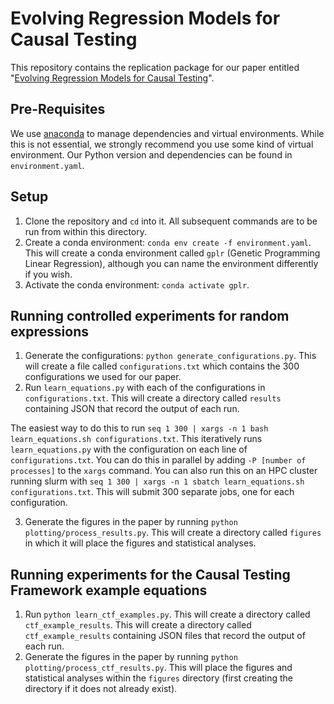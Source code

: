 # Evolving Regression Models for Causal Testing

This repository contains the replication package for our paper entitled "[Evolving Regression Models for Causal Testing](#)".

## Pre-Requisites
We use [anaconda](https://www.anaconda.com) to manage dependencies and virtual environments.
While this is not essential, we strongly recommend you use some kind of virtual environment.
Our Python version and dependencies can be found in `environment.yaml`.

## Setup
1. Clone the repository and `cd` into it. All subsequent commands are to be run from within this directory.
2. Create a conda environment: `conda env create -f environment.yaml`. This will create a conda environment called `gplr` (Genetic Programming Linear Regression), although you can name the environment differently if you wish.
3. Activate the conda environment: `conda activate gplr`.

## Running controlled experiments for random expressions
1. Generate the configurations: `python generate_configurations.py`. This will create a file called `configurations.txt` which contains the 300 configurations we used for our paper.
2. Run `learn_equations.py` with each of the configurations in `configurations.txt`. This will create a directory called `results` containing JSON that record the output of each run.

The easiest way to do this to run `seq 1 300 | xargs -n 1 bash learn_equations.sh configurations.txt`.
This iteratively runs `learn_equations.py` with the configuration on each line of `configurations.txt`.
You can do this in parallel by adding `-P [number of processes]` to the `xargs` command.
You can also run this on an HPC cluster running slurm with `seq 1 300 | xargs -n 1 sbatch learn_equations.sh configurations.txt`.
This will submit 300 separate jobs, one for each configuration.

3. Generate the figures in the paper by running `python plotting/process_results.py`. This will create a directory called `figures` in which it will place the figures and statistical analyses.

## Running experiments for the Causal Testing Framework example equations
1. Run `python learn_ctf_examples.py`. This will create a directory called `ctf_example_results`. This will create a directory called `ctf_example_results` containing JSON files that record the output of each run.
3. Generate the figures in the paper by running `python plotting/process_ctf_results.py`. This will place the figures and statistical analyses within the `figures` directory (first creating the directory if it does not already exist).
